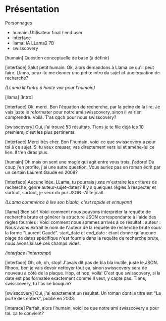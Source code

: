 # Présentation

Personnages

* humain: Utilisateur final / end user
* interface
* llama: IA LLama2 7B
* swisscovery

[humain] Question conceptuelle de base (à définir)

[interface] Salut petit humain. Ok, alors demandons à Llama ce qu'il peut faire. Llama, peux-tu me donner une petite intro du sujet et une équation de recherche?

*(LLama lit l'intro à haute voir pour l'humain)*

[llama] [Intro]

[interface] Ok, merci. Bon l'équation de recherche, par la peine de la lire. Je vais juste le reformater pour notre ami swisscovery, sinon il va rien comprendre. Voilà. T'as qqch pour nous swisscovery?

[swisscovery] Oui, j'ai trouvé 53 résultats. Tiens je te file déjà les 10 premiers, c'est les plus pertinents.

[interface] Merci très cher. Bon l'humain, voici ce que swisscovery a pour toi à ce sujet. Si tu veux creuser, vas directement vers lui et amène-lui ce lien. Il t'en diras plus.

[humain] Oh mais on sent une magie qui agit entre vous trois, j'adore! Du coup j'en profite, j'ai une autre question. Vous auriez pas un roman écrit par un certain Laurent Gaudé en 2008?

[interface] Aucune idée. LLama, tu pourrais juste m'extraire les critères de recherche, genre auteur-sujet-dates? Il y a quelques règles à respecter et surtout, surtout, je veux du pur JSON s'il te plaît.

*(LLama commence à lire son blabla, c'est rapide et ennuyant)*

[llama] Bien sûr! Voici comment nous pouvons interpréter la requête de recherche brute et générer la structure JSON correspondante à l'aide des règles fournies : Voici comment nous sommes arrivés à ce résultat :
 auteur : Nous avons extrait le nom de l'auteur de la requête de recherche brute sous la forme "Laurent Gaudé".
 start_date et end_date : étant donné qu'aucune plage de dates spécifique n'est fournie dans la requête de recherche brute, nous avons laissé ces champs vides.

*(interface l'interrompt)*

[interface] Oh, oh, oh, stop! J'avais dit pas de bla bla inutile, juste le JSON. Rhooo, ben je vais devoir nettoyer tout ça, sinon swisscovery sera de nouveau à côté de la plaque. Hop, et hop, voilà! C'est que swisscovery, si la date est pas formatée exactement comme il veut, y capte pas. Tiens, swisscovery, tu l'as ce bouquin?

[swisscovery] Oui, j'ai exactement un résultat. Un roman dont le titre est "La porte des enfers", publié en 2008.

[interace] Parfait, alors l'humain, voici ce que notre ami swisscovery a pour toi. ça te convient?


